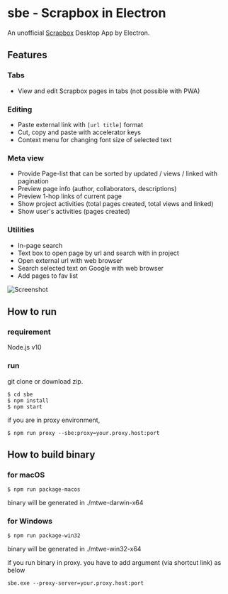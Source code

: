 # sbe - Scrapbox in Electron
An unofficial [Scrapbox](https://scrapbox.io) Desktop App by Electron.

## Features
### Tabs
- View and edit Scrapbox pages in tabs (not possible with PWA)
### Editing
- Paste external link with `[url title]` format
- Cut, copy and paste with accelerator keys
- Context menu for changing font size of selected text
### Meta view
- Provide Page-list that can be sorted by updated / views / linked with pagination
- Preview page info (author, collaborators, descriptions)
- Preview 1-hop links of current page
- Show project activities (total pages created, total views and linked)
- Show user's activities (pages created)
### Utilities
- In-page search
- Text box to open page by url and search with in project
- Open external url with web browser
- Search selected text on Google with web browser
- Add pages to fav list

![Screenshot](https://user-images.githubusercontent.com/2092183/50725987-ceb89980-1149-11e9-9017-fb7186ce00b1.gif)

## How to run
### requirement
Node.js v10

### run
git clone or download zip.

```
$ cd sbe
$ npm install
$ npm start
```

if you are in proxy environment,

```
$ npm run proxy --sbe:proxy=your.proxy.host:port
```

## How to build binary

### for macOS
```
$ npm run package-macos
```

binary will be generated in ./mtwe-darwin-x64

### for Windows
```
$ npm run package-win32
```

binary will be generated in ./mtwe-win32-x64

if you run binary in proxy. you have to add argument (via shortcut link) as below

```
sbe.exe --proxy-server=your.proxy.host:port
```
